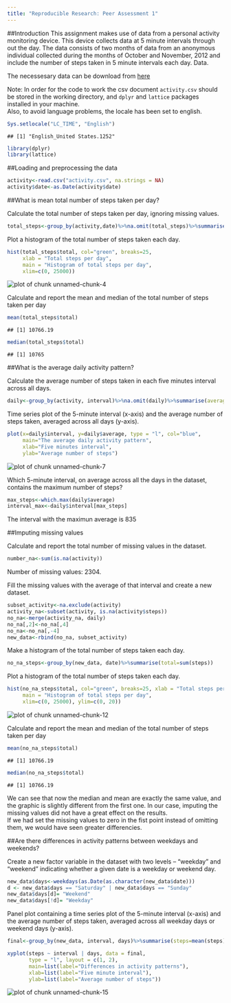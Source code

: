 ```yaml
---
title: "Reproducible Research: Peer Assessment 1"
---
```

##Introduction
This assignment makes use of data from a personal activity monitoring device. This device collects data at 5 minute intervals through out the day. The data consists of two months of data from an anonymous individual collected during the months of October and November, 2012 and include the number of steps taken in 5 minute intervals each day.
Data.

The necessesary data can be download from [here](https://d396qusza40orc.cloudfront.net/repdata%2Fdata%2Factivity.zip)

Note: In order for the code to work the csv document `activity.csv` should be stored in the working directory, and `dplyr` and `lattice` packages installed in your machine.  
Also, to avoid language problems, the locale has been set to english.


```r
Sys.setlocale("LC_TIME", "English")
```

```
## [1] "English_United States.1252"
```

```r
library(dplyr)
library(lattice)
```

##Loading and preprocessing the data


```r
activity<-read.csv("activity.csv", na.strings = NA)
activity$date<-as.Date(activity$date)
```
##What is mean total number of steps taken per day?

Calculate the total number of steps taken per day, ignoring missing values.

```r
total_steps<-group_by(activity,date)%>%na.omit(total_steps)%>%summarise(total=sum(steps))
```
Plot a histogram of the total number of steps taken each day.

```r
hist(total_steps$total, col="green", breaks=25, 
     xlab = "Total steps per day", 
     main = "Histogram of total steps per day",     
     xlim=c(0, 25000))
```

![plot of chunk unnamed-chunk-4](figure/unnamed-chunk-4-1.png) 

Calculate and report the mean and median of the total number of steps taken per day

```r
mean(total_steps$total)
```

```
## [1] 10766.19
```

```r
median(total_steps$total)
```

```
## [1] 10765
```

##What is the average daily activity pattern?

Calculate the average number of steps taken in each five minutes interval across all days.


```r
daily<-group_by(activity, interval)%>%na.omit(daily)%>%summarise(average=mean(steps))
```

Time series plot of the 5-minute interval (x-axis) and the average number of steps taken, averaged across all days (y-axis).




```r
plot(x=daily$interval, y=daily$average, type = "l", col="blue",
     main="The average daily activity pattern",
     xlab="Five minutes interval",
     ylab="Average number of steps")
```

![plot of chunk unnamed-chunk-7](figure/unnamed-chunk-7-1.png) 

Which 5-minute interval, on average across all the days in the dataset, contains the maximum number of steps?

```r
max_steps<-which.max(daily$average)
interval_max<-daily$interval[max_steps]
```
The interval with the maximun average is 835

##Imputing missing values

Calculate and report the total number of missing values in the dataset.

```r
number_na<-sum(is.na(activity))
```
Number of missing values: 2304.

Fill the missing values with the average of that interval and create a new dataset.

```r
subset_activity<-na.exclude(activity)
activity_na<-subset(activity, is.na(activity$steps))
no_na<-merge(activity_na, daily)
no_na[,2]<-no_na[,4]
no_na<-no_na[,-4]
new_data<-rbind(no_na, subset_activity)
```

Make a histogram of the total number of steps taken each day.

```r
no_na_steps<-group_by(new_data, date)%>%summarise(total=sum(steps))
```

Plot a histogram of the total number of steps taken each day.

```r
hist(no_na_steps$total, col="green", breaks=25, xlab = "Total steps per day", 
     main = "Histogram of total steps per day",     
     xlim=c(0, 25000), ylim=c(0, 20))
```

![plot of chunk unnamed-chunk-12](figure/unnamed-chunk-12-1.png) 

Calculate and report the mean and median of the total number of steps taken per day

```r
mean(no_na_steps$total)
```

```
## [1] 10766.19
```

```r
median(no_na_steps$total)
```

```
## [1] 10766.19
```

We can see that now the median and mean are exactly the same value, and the graphic is slightly different from the first one. In our case, imputing the missing values did not have a great effect on the results.  
If we had set the missing values to zero in the fist point instead of omitting them, we would have seen greater differencies.

##Are there differences in activity patterns between weekdays and weekends?

Create a new factor variable in the dataset with two levels – “weekday” and “weekend” indicating whether a given date is a weekday or weekend day.

```r
new_data$days<-weekdays(as.Date(as.character(new_data$date)))
d <- new_data$days == "Saturday" | new_data$days == "Sunday"
new_data$days[d]= "Weekend"
new_data$days[!d]= "Weekday"
```
Panel plot containing a time series plot of the 5-minute interval (x-axis) and the average number of steps taken, averaged across all weekday days or weekend days (y-axis).

```r
final<-group_by(new_data, interval, days)%>%summarise(steps=mean(steps))

xyplot(steps ~ interval | days, data = final,
       type = "l", layout = c(1, 2),
       main=list(label="Differences in activity patterns"),
       xlab=list(label="Five minute interval"),
       ylab=list(label="Average number of steps"))
```

![plot of chunk unnamed-chunk-15](figure/unnamed-chunk-15-1.png) 




